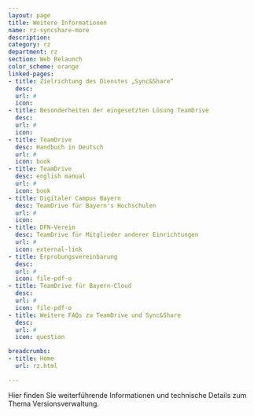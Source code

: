 ```yaml
---
layout: page
title: Weitere Informationen
name: rz-syncshare-more
description: 
category: rz
department: rz
section: Web Relaunch
color_scheme: orange
linked-pages:
- title: Zielrichtung des Dienstes „Sync&Share“
  desc: 
  url: #
  icon: 
- title: Besonderheiten der eingesetzten Lösung TeamDrive
  desc: 
  url: #
  icon: 
- title: TeamDrive
  desc: Handbuch in Deutsch
  url: #
  icon: book
- title: TeamDrive
  desc: english manual
  url: #
  icon: book
- title: Digitaler Campus Bayern
  desc: TeamDrive für Bayern's Hochschulen
  url: #
  icon: 
- title: DFN-Verein
  desc: TeamDrive für Mitglieder anderer Einrichtungen
  url: #
  icon: external-link
- title: Erprobungsvereinbarung
  desc: 
  url: #
  icon: file-pdf-o
- title: TeamDrive für Bayern-Cloud
  desc: 
  url: #
  icon: file-pdf-o
- title: Weitere FAQs zu TeamDrive und Sync&Share
  desc: 
  url: #
  icon: question

breadcrumbs:
- title: Home
  url: rz.html

---
```

<p>Hier finden Sie weiterführende Informationen und technische Details zum Thema Versionsverwaltung.</p>